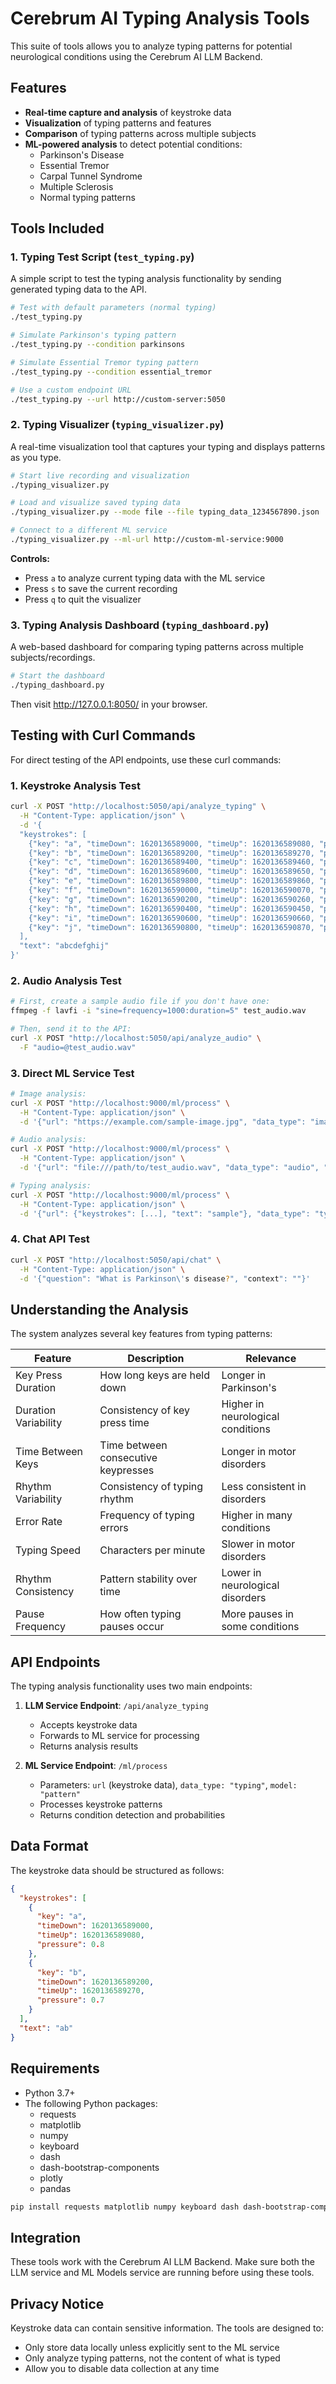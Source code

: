 # Cerebrum AI Typing Analysis Tools

This suite of tools allows you to analyze typing patterns for potential neurological conditions using the Cerebrum AI LLM Backend.

## Features

- **Real-time capture and analysis** of keystroke data
- **Visualization** of typing patterns and features
- **Comparison** of typing patterns across multiple subjects
- **ML-powered analysis** to detect potential conditions:
  - Parkinson's Disease
  - Essential Tremor
  - Carpal Tunnel Syndrome
  - Multiple Sclerosis
  - Normal typing patterns

## Tools Included

### 1. Typing Test Script (`test_typing.py`)

A simple script to test the typing analysis functionality by sending generated typing data to the API.

```bash
# Test with default parameters (normal typing)
./test_typing.py

# Simulate Parkinson's typing pattern
./test_typing.py --condition parkinsons

# Simulate Essential Tremor typing pattern
./test_typing.py --condition essential_tremor

# Use a custom endpoint URL
./test_typing.py --url http://custom-server:5050
```

### 2. Typing Visualizer (`typing_visualizer.py`)

A real-time visualization tool that captures your typing and displays patterns as you type.

```bash
# Start live recording and visualization
./typing_visualizer.py

# Load and visualize saved typing data
./typing_visualizer.py --mode file --file typing_data_1234567890.json

# Connect to a different ML service
./typing_visualizer.py --ml-url http://custom-ml-service:9000
```

**Controls:**
- Press `a` to analyze current typing data with the ML service
- Press `s` to save the current recording
- Press `q` to quit the visualizer

### 3. Typing Analysis Dashboard (`typing_dashboard.py`)

A web-based dashboard for comparing typing patterns across multiple subjects/recordings.

```bash
# Start the dashboard
./typing_dashboard.py
```

Then visit http://127.0.0.1:8050/ in your browser.

## Testing with Curl Commands

For direct testing of the API endpoints, use these curl commands:

### 1. Keystroke Analysis Test

```bash
curl -X POST "http://localhost:5050/api/analyze_typing" \
  -H "Content-Type: application/json" \
  -d '{
  "keystrokes": [
    {"key": "a", "timeDown": 1620136589000, "timeUp": 1620136589080, "pressure": 0.8},
    {"key": "b", "timeDown": 1620136589200, "timeUp": 1620136589270, "pressure": 0.7},
    {"key": "c", "timeDown": 1620136589400, "timeUp": 1620136589460, "pressure": 0.9},
    {"key": "d", "timeDown": 1620136589600, "timeUp": 1620136589650, "pressure": 0.6},
    {"key": "e", "timeDown": 1620136589800, "timeUp": 1620136589860, "pressure": 0.8},
    {"key": "f", "timeDown": 1620136590000, "timeUp": 1620136590070, "pressure": 0.7},
    {"key": "g", "timeDown": 1620136590200, "timeUp": 1620136590260, "pressure": 0.9},
    {"key": "h", "timeDown": 1620136590400, "timeUp": 1620136590450, "pressure": 0.6},
    {"key": "i", "timeDown": 1620136590600, "timeUp": 1620136590660, "pressure": 0.8},
    {"key": "j", "timeDown": 1620136590800, "timeUp": 1620136590870, "pressure": 0.7}
  ],
  "text": "abcdefghij"
}'
```

### 2. Audio Analysis Test

```bash
# First, create a sample audio file if you don't have one:
ffmpeg -f lavfi -i "sine=frequency=1000:duration=5" test_audio.wav

# Then, send it to the API:
curl -X POST "http://localhost:5050/api/analyze_audio" \
  -F "audio=@test_audio.wav"
```

### 3. Direct ML Service Test

```bash
# Image analysis:
curl -X POST "http://localhost:9000/ml/process" \
  -H "Content-Type: application/json" \
  -d '{"url": "https://example.com/sample-image.jpg", "data_type": "image", "model": "diagnosis"}'

# Audio analysis:
curl -X POST "http://localhost:9000/ml/process" \
  -H "Content-Type: application/json" \
  -d '{"url": "file:///path/to/test_audio.wav", "data_type": "audio", "model": "emotion"}'

# Typing analysis:
curl -X POST "http://localhost:9000/ml/process" \
  -H "Content-Type: application/json" \
  -d '{"url": {"keystrokes": [...], "text": "sample"}, "data_type": "typing", "model": "pattern"}'
```

### 4. Chat API Test

```bash
curl -X POST "http://localhost:5050/api/chat" \
  -H "Content-Type: application/json" \
  -d '{"question": "What is Parkinson\'s disease?", "context": ""}'
```

## Understanding the Analysis

The system analyzes several key features from typing patterns:

| Feature | Description | Relevance |
|---------|-------------|-----------|
| Key Press Duration | How long keys are held down | Longer in Parkinson's |
| Duration Variability | Consistency of key press time | Higher in neurological conditions |
| Time Between Keys | Time between consecutive keypresses | Longer in motor disorders |
| Rhythm Variability | Consistency of typing rhythm | Less consistent in disorders |
| Error Rate | Frequency of typing errors | Higher in many conditions |
| Typing Speed | Characters per minute | Slower in motor disorders |
| Rhythm Consistency | Pattern stability over time | Lower in neurological disorders |
| Pause Frequency | How often typing pauses occur | More pauses in some conditions |

## API Endpoints

The typing analysis functionality uses two main endpoints:

1. **LLM Service Endpoint**: `/api/analyze_typing`
   - Accepts keystroke data
   - Forwards to ML service for processing
   - Returns analysis results

2. **ML Service Endpoint**: `/ml/process`
   - Parameters: `url` (keystroke data), `data_type: "typing"`, `model: "pattern"`
   - Processes keystroke patterns
   - Returns condition detection and probabilities

## Data Format

The keystroke data should be structured as follows:

```json
{
  "keystrokes": [
    {
      "key": "a",
      "timeDown": 1620136589000,
      "timeUp": 1620136589080,
      "pressure": 0.8
    },
    {
      "key": "b",
      "timeDown": 1620136589200,
      "timeUp": 1620136589270,
      "pressure": 0.7
    }
  ],
  "text": "ab"
}
```

## Requirements

- Python 3.7+
- The following Python packages:
  - requests
  - matplotlib
  - numpy
  - keyboard
  - dash
  - dash-bootstrap-components
  - plotly
  - pandas
  
```bash
pip install requests matplotlib numpy keyboard dash dash-bootstrap-components plotly pandas
```

## Integration

These tools work with the Cerebrum AI LLM Backend. Make sure both the LLM service and ML Models service are running before using these tools.

## Privacy Notice

Keystroke data can contain sensitive information. The tools are designed to:
- Only store data locally unless explicitly sent to the ML service
- Only analyze typing patterns, not the content of what is typed
- Allow you to disable data collection at any time 